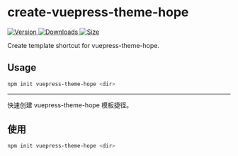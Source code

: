 # create-vuepress-theme-hope

[![Version](https://img.shields.io/npm/v/create-vuepress-theme-hope.svg?style=flat-square&logo=npm) ![Downloads](https://img.shields.io/npm/dm/create-vuepress-theme-hope.svg?style=flat-square&logo=npm) ![Size](https://img.shields.io/bundlephobia/min/create-vuepress-theme-hope?style=flat-square&logo=npm)](https://www.npmjs.com/package/create-vuepress-theme-hope)

Create template shortcut for vuepress-theme-hope.

## Usage

```bash
npm init vuepress-theme-hope <dir>
```

<!-- Or

```bash
yarn create vuepress-theme-hope <dir>
``` -->

---

快速创建 vuepress-theme-hope 模板捷径。

## 使用

```bash
npm init vuepress-theme-hope <dir>
```

<!-- 或

```bash
yarn create vuepress-theme-hope <dir>
``` -->
